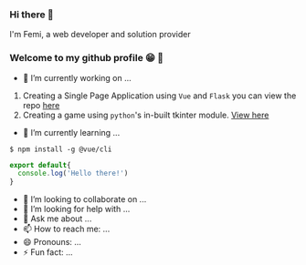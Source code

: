 ### Hi there 👋

I'm Femi, a web developer and solution provider

### Welcome to my github profile :grin: :tada:

- 🔭 I’m currently working on ...
1. Creating a Single Page Application using `Vue` and `Flask` you can view the repo [here](https://github.com/FemiBlack/flask-vue-building-spa)
2. Creating a game using `python`'s in-built tkinter module. [View here](https://github.com/FemiBlack/codex-gui)
- 🌱 I’m currently learning ...
```
$ npm install -g @vue/cli
```
```Javascript
export default{
  console.log('Hello there!')
}
```
- 👯 I’m looking to collaborate on ...
- 🤔 I’m looking for help with ...
- 💬 Ask me about ...
- 📫 How to reach me: ...
- 😄 Pronouns: ...
- ⚡ Fun fact: ...

